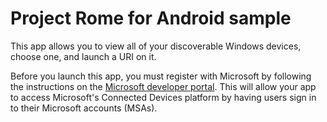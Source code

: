 # Project Rome for Android sample
This app allows you to view all of your discoverable Windows devices, choose one, and launch a URI on it. 

Before you launch this app, you must register with Microsoft by following the instructions on the [Microsoft developer portal](https://apps.dev.microsoft.com/). This will allow your app to access Microsoft's Connected Devices platform by having users sign in to their Microsoft accounts (MSAs).